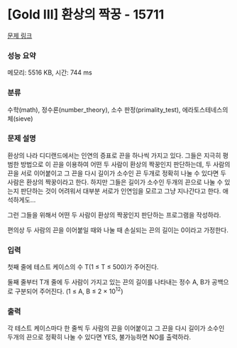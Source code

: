 # [Gold III] 환상의 짝꿍 - 15711 

[문제 링크](https://www.acmicpc.net/problem/15711) 

### 성능 요약

메모리: 5516 KB, 시간: 744 ms

### 분류

수학(math), 정수론(number_theory), 소수 판정(primality_test), 에라토스테네스의 체(sieve)

### 문제 설명

<p>환상의 나라 디디랜드에서는 인연의 증표로 끈을 하나씩 가지고 있다. 그들은 지극히 평범한 방법으로 이 끈을 이용하여 어떤 두 사람이 환상의 짝꿍인지 판단하는데, 두 사람의 끈을 서로 이어붙이고 그 끈을 다시 길이가 소수인 끈 두개로 정확히 나눌 수 있다면 두 사람은 환상의 짝꿍이라고 한다. 하지만 그들은 길이가 소수인 두개의 끈으로 나눌 수 있는지 판단하는 것이 어려워서 대부분 서로가 인연임을 모르고 그냥 지나간다고 한다. 애석하게도...</p>

<p>그런 그들을 위해서 어떤 두 사람이 환상의 짝꿍인지 판단하는 프로그램을 작성하라.</p>

<p>편의상 두 사람의 끈을 이어붙일 때와 나눌 때 손실되는 끈의 길이는 0이라고 가정한다.</p>

### 입력 

 <p>첫째 줄에 테스트 케이스의 수 T(1 ≤ T ≤ 500)가 주어진다.</p>

<p>둘째 줄부터 T개 줄에 두 사람이 가지고 있는 끈의 길이를 나타내는 정수 A, B가 공백으로 구분되어 주어진다. (1 ≤ A, B ≤ 2 × 10<sup>12</sup>)</p>

### 출력 

 <p>각 테스트 케이스마다 한 줄씩 두 사람의 끈을 이어붙이고 그 끈을 다시 길이가 소수인 두개의 끈으로 정확히 나눌 수 있다면 YES, 불가능하면 NO를 출력하라.</p>

